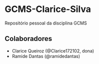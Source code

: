 # GCMS-Clarice-Silva
Repositório pessoal da disciplina GCMS

## Colaboradores

- Clarice Queiroz (@Clarice172102, dona)
- Ramide Dantas (@ramidedantas)
